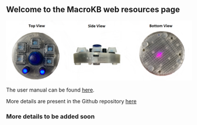 ## Welcome to the MacroKB web resources page

![Overall image](/images/Kb-github.png)

The user manual can be found  [here](manual.md).

More details are present in the Github repository [here](https://github.com/mikepdiy/Macro-Keyboard-with-Encoders/)




### More details to be added soon

